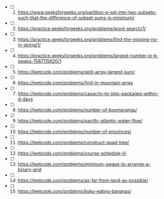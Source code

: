 - [ ] 1. https://www.geeksforgeeks.org/partition-a-set-into-two-subsets-such-that-the-difference-of-subset-sums-is-minimum/
- [ ] 2. https://practice.geeksforgeeks.org/problems/word-search/1/
- [ ] 3. https://practice.geeksforgeeks.org/problems/find-the-missing-no-in-string/1/
- [ ] 4. https://practice.geeksforgeeks.org/problems/largest-number-in-k-swaps-1587115620/1
- [ ] 5. https://leetcode.com/problems/split-array-largest-sum/
- [ ] 6. https://leetcode.com/problems/find-in-mountain-array
- [ ] 7. https://leetcode.com/problems/capacity-to-ship-packages-within-d-days
- [ ] 8. https://leetcode.com/problems/number-of-boomerangs/
- [ ] 9. https://leetcode.com/problems/pacific-atlantic-water-flow/
- [ ] 10. https://leetcode.com/problems/number-of-provinces/
- [ ] 11. https://leetcode.com/problems/construct-quad-tree/
- [ ] 12. https://leetcode.com/problems/course-schedule-ii/
- [ ] 13. https://leetcode.com/problems/minimum-swaps-to-arrange-a-binary-grid
- [ ] 14. https://leetcode.com/problems/as-far-from-land-as-possible/
- [ ] 15. https://leetcode.com/problems/koko-eating-bananas/
